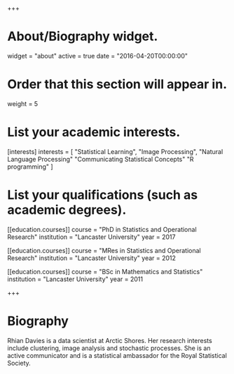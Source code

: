 +++
# About/Biography widget.
widget = "about"
active = true
date = "2016-04-20T00:00:00"

# Order that this section will appear in.
weight = 5

# List your academic interests.
[interests]
  interests = [
    "Statistical Learning",
    "Image Processing",
    "Natural Language Processing"
    "Communicating Statistical Concepts"
    "R programming"
  ]

# List your qualifications (such as academic degrees).
[[education.courses]]
  course = "PhD in Statistics and Operational Research"
  institution = "Lancaster University"
  year = 2017

[[education.courses]]
  course = "MRes in Statistics and Operational Research"
  institution = "Lancaster University"
  year = 2012

[[education.courses]]
  course = "BSc in Mathematics and Statistics"
  institution = "Lancaster University"
  year = 2011
 
+++

# Biography

Rhian Davies is a data scientist at Arctic Shores. Her research interests include clustering, image analysis and stochastic processes. She is an active communicator and is a statistical ambassador for the Royal Statistical Society.


